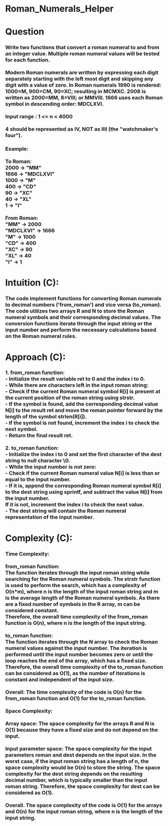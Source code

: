 # Roman_Numerals_Helper

<h1 align="left">Question</h1>

###

<h3 align="left">Write two functions that convert a roman numeral to and from an integer value. Multiple roman numeral values will be tested for each function.<br><br>Modern Roman numerals are written by expressing each digit separately starting with the left most digit and skipping any digit with a value of zero. In Roman numerals 1990 is rendered: 1000=M, 900=CM, 90=XC; resulting in MCMXC. 2008 is written as 2000=MM, 8=VIII; or MMVIII. 1666 uses each Roman symbol in descending order: MDCLXVI.<br><br>Input range : 1 <= n < 4000<br><br>4 should be represented as IV, NOT as IIII (the "watchmaker's four").</h3>

###

<h3 align="left">Example:<br><br>To Roman:<br>2000 -> "MM"<br>1666 -> "MDCLXVI"<br>1000 -> "M"<br> 400 -> "CD"<br>  90 -> "XC"<br>  40 -> "XL"<br>   1 -> "I"<br><br>From Roman:<br>"MM"      -> 2000<br>"MDCLXVI" -> 1666<br>"M"       -> 1000<br>"CD"      -> 400<br>"XC"      -> 90<br>"XL"      -> 40<br>"I"       -> 1</h3>

###

<h1 align="left">Intuition (C):</h1>

###

<h3 align="left">The code implement functions for converting Roman numerals to decimal numbers ('from_roman') and vice versa (to_roman). The code utilizes two arrays R and N to store the Roman numeral symbols and their corresponding decimal values. The conversion functions iterate through the input string or the input number and perform the necessary calculations based on the Roman numeral rules.</h3>

###

<h1 align="left">Approach (C):</h1>

###

<h3 align="left">1. from_roman function:<br>- Initialize the result variable ret to 0 and the index i to 0.<br>- While there are characters left in the input roman string:<br>- Check if the current Roman numeral symbol R[i] is present at the current position of the roman string using strstr.<br>- If the symbol is found, add the corresponding decimal value N[i] to the result ret and move the roman pointer forward by the length of the symbol strlen(R[i]).<br>- If the symbol is not found, increment the index i to check the next symbol.<br>- Return the final result ret.<br><br>2. to_roman function:<br>- Initialize the index i to 0 and set the first character of the dest string to null character \0.<br>- While the input number is not zero:<br>- Check if the current Roman numeral value N[i] is less than or equal to the input number.<br>- If it is, append the corresponding Roman numeral symbol R[i] to the dest string using sprintf, and subtract the value N[i] from the input number.<br>If it is not, increment the index i to check the next value.<br>- The dest string will contain the Roman numeral representation of the input number.</h3>

###

<h1 align="left">Complexity (C):</h1>

###

<h3 align="left">Time Complexity:<br><br>from_roman function:<br>The function iterates through the input roman string while searching for the Roman numeral symbols. The strstr function is used to perform the search, which has a complexity of O(n*m), where n is the length of the input roman string and m is the average length of the Roman numeral symbols. As there are a fixed number of symbols in the R array, m can be considered constant.<br>Therefore, the overall time complexity of the from_roman function is O(n), where n is the length of the input string.<br><br>to_roman function:<br>The function iterates through the N array to check the Roman numeral values against the input number. The iteration is performed until the input number becomes zero or until the loop reaches the end of the array, which has a fixed size.<br>Therefore, the overall time complexity of the to_roman function can be considered as O(1), as the number of iterations is constant and independent of the input size.<br><br>Overall: The time complexity of the code is O(n) for the from_roman function and O(1) for the to_roman function.<br><br>Space Complexity:<br><br> Array space: The space complexity for the arrays R and N is O(1) because they have a fixed size and do not depend on the input.<br><br>Input parameter space: The space complexity for the input parameters roman and dest depends on the input size. In the worst case, if the input roman string has a length of n, the space complexity would be O(n) to store the string. The space complexity for the dest string depends on the resulting decimal number, which is typically smaller than the input roman string. Therefore, the space complexity for dest can be considered as O(1).<br><br>Overall. The space complexity of the code is O(1) for the arrays and O(n) for the input roman string, where n is the length of the input string.</h3>

###
